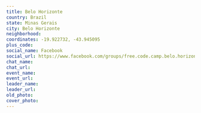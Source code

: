 ```yaml
---
title: Belo Horizonte
country: Brazil
state: Minas Gerais
city: Belo Horizonte
neighborhood: 
coordinates: -19.922732, -43.945095
plus_code:
social_name: Facebook
social_url: https://www.facebook.com/groups/free.code.camp.belo.horizonte
chat_name:
chat_url:
event_name:
event_url:
leader_name:
leader_url:
old_photo: 
cover_photo:
---
```

